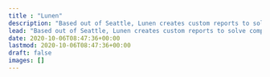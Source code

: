 ```yaml
---
title : "Lunen"
description: "Based out of Seattle, Lunen creates custom reports to solve complex issues and hypotheses. This page will be much better eventually!"
lead: "Based out of Seattle, Lunen creates custom reports to solve complex issues and hypotheses. This page will be much better eventually!"
date: 2020-10-06T08:47:36+00:00
lastmod: 2020-10-06T08:47:36+00:00
draft: false
images: []
---
```

